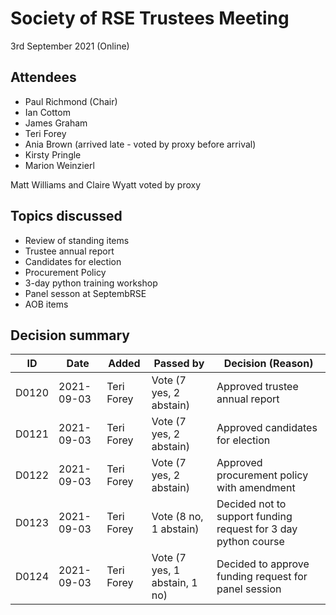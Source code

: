 # Society of RSE Trustees Meeting

3rd September 2021 (Online)

## Attendees

   - Paul Richmond (Chair)
   - Ian Cottom
   - James Graham
   - Teri Forey
   - Ania Brown (arrived late - voted by proxy before arrival)
   - Kirsty Pringle
   - Marion Weinzierl

Matt Williams and Claire Wyatt voted by proxy

## Topics discussed

   - Review of standing items 
   - Trustee annual report
   - Candidates for election
   - Procurement Policy
   - 3-day python training workshop
   - Panel sesson at SeptembRSE
   - AOB items

## Decision summary

| ID  | Date       | Added       | Passed by | Decision (Reason)                                                                                                                                                                                                          |
|-----|------------|-------------|-----------|----------------------------------------------------------------------------------------------------------------------------------------------------------------------------------------------------------------------------|
| D0120 | 2021-09-03 | Teri Forey | Vote (7 yes, 2 abstain) | Approved trustee annual report |
| D0121 | 2021-09-03 | Teri Forey | Vote (7 yes, 2 abstain) | Approved candidates for election |
| D0122 | 2021-09-03 | Teri Forey | Vote (7 yes, 2 abstain) | Approved procurement policy with amendment |
| D0123 | 2021-09-03 | Teri Forey | Vote (8 no, 1 abstain) | Decided not to support funding request for 3 day python course | 
| D0124 | 2021-09-03 | Teri Forey | Vote (7 yes, 1 abstain, 1 no) | Decided to approve funding request for panel session |